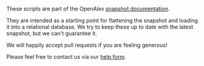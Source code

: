 These scripts are part of the OpenAlex [snapshot documentation](https://docs.openalex.org/download-all-data/openalex-snapshot).

They are intended as a starting point for flattening the snapshot and loading it into a relational database. We try 
to keep these up to date with the latest snapshot, but we can't guarantee it. 

We will happily accept pull requests if you are feeling generous!

Please feel free to contact us via our 
[help form](https://openalex.org/help).